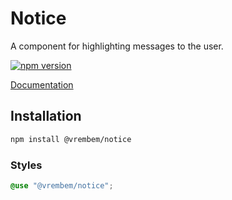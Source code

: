 # Notice

A component for highlighting messages to the user.

[![npm version](https://img.shields.io/npm/v/%40vrembem%2Fnotice.svg)](https://www.npmjs.com/package/%40vrembem%2Fnotice)

[Documentation](https://vrembem.com/packages/notice)

## Installation

```sh
npm install @vrembem/notice
```

### Styles

```scss
@use "@vrembem/notice";
```
